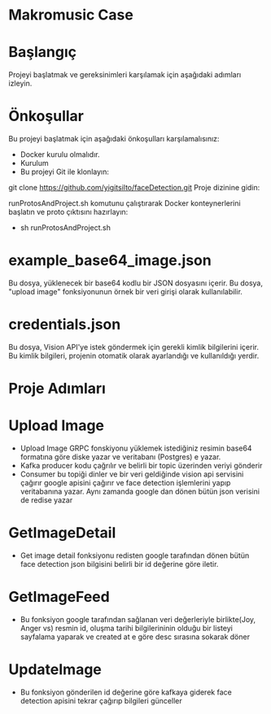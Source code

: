 
# Makromusic Case

# Başlangıç
Projeyi başlatmak ve gereksinimleri karşılamak için aşağıdaki adımları izleyin.

# Önkoşullar
Bu projeyi başlatmak için aşağıdaki önkoşulları karşılamalısınız:

- Docker kurulu olmalıdır.
- Kurulum
- Bu projeyi Git ile klonlayın:


git clone https://github.com/yigitsilto/faceDetection.git
Proje dizinine gidin:


runProtosAndProject.sh komutunu çalıştırarak Docker konteynerlerini başlatın ve proto çıktısını hazırlayın:

- sh runProtosAndProject.sh

# example_base64_image.json
Bu dosya, yüklenecek bir base64 kodlu bir JSON dosyasını içerir. Bu dosya, "upload image" fonksiyonunun örnek bir veri girişi olarak kullanılabilir.

# credentials.json
Bu dosya, Vision API'ye istek göndermek için gerekli kimlik bilgilerini içerir. Bu kimlik bilgileri, projenin otomatik olarak ayarlandığı ve kullanıldığı yerdir.

# Proje Adımları
# Upload Image
- Upload Image GRPC fonskiyonu yüklemek istediğiniz resimin base64 formatına göre diske yazar ve veritabanı (Postgres) e yazar.
- Kafka producer kodu çağrılır ve belirli bir topic üzerinden veriyi gönderir
- Consumer bu topiği dinler ve bir veri geldiğinde vision api servisini çağırır google apisini çağırır ve face detection işlemlerini yapıp veritabanına yazar. Aynı zamanda google dan dönen bütün json verisini de redise yazar

# GetImageDetail
- Get image detail fonksiyonu redisten google tarafından dönen bütün face detection json bilgisini belirli bir id değerine göre iletir.

# GetImageFeed
- Bu fonksiyon google tarafından sağlanan veri değerleriyle birlikte(Joy, Anger vs) resmin id, oluşma tarihi bilgilerininin olduğu bir listeyi sayfalama yaparak ve created at e göre desc sırasına sokarak döner

# UpdateImage
- Bu fonksiyon gönderilen id değerine göre kafkaya giderek face detection apisini tekrar çağırıp bilgileri günceller



